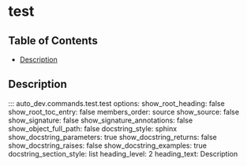 # test

## Table of Contents
- [Description](#description)


## Description
::: auto_dev.commands.test.test
    options:
      show_root_heading: false
      show_root_toc_entry: false
      members_order: source
      show_source: false
      show_signature: false
      show_signature_annotations: false
      show_object_full_path: false
      docstring_style: sphinx
      show_docstring_parameters: true
      show_docstring_returns: false
      show_docstring_raises: false
      show_docstring_examples: true
      docstring_section_style: list
      heading_level: 2
      heading_text: Description